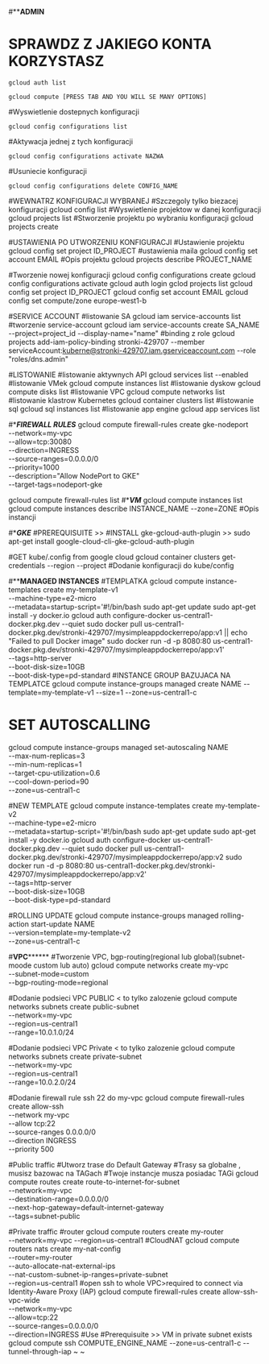 
#******************************************ADMIN****************************************
#
# SPRAWDZ Z JAKIEGO KONTA KORZYSTASZ
```
gcloud auth list
```
```
gcloud compute [PRESS TAB AND YOU WILL SE MANY OPTIONS]
```
#Wyswietlenie dostepnych konfiguracji
```
gcloud config configurations list
```
#Aktywacja jednej z tych konfiguracji
```
gcloud config configurations activate NAZWA
```
#Usuniecie konfiguracji
```
gcloud config configurations delete CONFIG_NAME
```


#WEWNATRZ KONFIGURACJI WYBRANEJ
#Szczegoly tylko biezacej konfiguracji
gcloud config list
#Wyswietlenie projektow w danej konfiguracji
gcloud projects list
#Stworzenie projektu po wybraniu konfiguracji
gcloud projects create


#USTAWIENIA PO UTWORZENIU KONFIGURACJI
#Ustawienie projektu
gcloud config set project ID_PROJECT
#ustawienia maila
gcloud config set account EMAIL
#Opis projektu
gcloud projects describe PROJECT_NAME


#Tworzenie nowej konfiguracji
gcloud config configurations create <nazwa-konfiguracji>
gcloud config configurations activate <nazwa-konfiguracji>
gcloud auth login
gclod projects list
gcloud config set project ID_PROJECT
gcloud config set account EMAIL
gcloud config set compute/zone europe-west1-b


#SERVICE ACCOUNT
#listowanie SA
gcloud iam service-accounts list
#tworzenie service-account
gcloud iam service-accounts create SA_NAME --project=project_id --display-name="name"
#binding z role
gcloud projects add-iam-policy-binding stronki-429707 --member serviceAccount:kuberne@stronki-429707.iam.gserviceaccount.com --role "roles/dns.admin"



#LISTOWANIE
#listowanie aktywnych API
gcloud services list --enabled
#listowanie VMek
gcloud compute instances list
#listowanie dyskow
gcloud compute disks list
#listowanie VPC
gcloud compute networks list
#listowanie klastrow Kubernetes
gcloud container clusters list
#listowanie sql
gcloud sql instances list
#listowanie app engine
gcloud app services list

#************************************FIREWALL RULES***********************************
gcloud compute firewall-rules create gke-nodeport \
    --network=my-vpc \
    --allow=tcp:30080 \
    --direction=INGRESS \
    --source-ranges=0.0.0.0/0 \
    --priority=1000 \
    --description="Allow NodePort to GKE" \
    --target-tags=nodeport-gke

gcloud compute firewall-rules list
#******************************************VM***************************************** 
gcloud compute instances list
gcloud compute instances describe INSTANCE_NAME --zone=ZONE #Opis instancji


#******************************************GKE*****************************************
#PREREQUISUITE >>
#INSTALL gke-gcloud-auth-plugin >> 
sudo apt-get install google-cloud-cli-gke-gcloud-auth-plugin

#GET kube/.config from google cloud
gcloud container clusters get-credentials <CLUSTER-NAME> --region <REGION> --project <PROJECT> #Dodanie konfiguracji do kube/config



#************************************MANAGED INSTANCES**********************************
#TEMPLATKA
gcloud compute instance-templates create my-template-v1 \
    --machine-type=e2-micro \
    --metadata=startup-script='#!/bin/bash
    sudo apt-get update
    sudo apt-get install -y docker.io
    gcloud auth configure-docker us-central1-docker.pkg.dev --quiet
    sudo docker pull us-central1-docker.pkg.dev/stronki-429707/mysimpleappdockerrepo/app:v1 || echo "Failed to pull Docker image"
    sudo docker run -d -p 8080:80 us-central1-docker.pkg.dev/stronki-429707/mysimpleappdockerrepo/app:v1' \
    --tags=http-server \
    --boot-disk-size=10GB \
    --boot-disk-type=pd-standard
#INSTANCE GROUP BAZUJACA NA TEMPLATCE
gcloud compute instance-groups managed create NAME --template=my-template-v1 --size=1 --zone=us-central1-c
# SET AUTOSCALLING
gcloud compute instance-groups managed set-autoscaling NAME \
  --max-num-replicas=3 \
  --min-num-replicas=1 \
  --target-cpu-utilization=0.6 \
  --cool-down-period=90 \
  --zone=us-central1-c

#NEW TEMPLATE
gcloud compute instance-templates create my-template-v2 \
    --machine-type=e2-micro \
    --metadata=startup-script='#!/bin/bash
    sudo apt-get update
    sudo apt-get install -y docker.io
    gcloud auth configure-docker us-central1-docker.pkg.dev --quiet
    sudo docker pull us-central1-docker.pkg.dev/stronki-429707/mysimpleappdockerrepo/app:v2
    sudo docker run -d -p 8080:80 us-central1-docker.pkg.dev/stronki-429707/mysimpleappdockerrepo/app:v2' \
    --tags=http-server \
    --boot-disk-size=10GB \
    --boot-disk-type=pd-standard

#ROLLING UPDATE
gcloud compute instance-groups managed rolling-action start-update NAME \
    --version=template=my-template-v2 \
    --zone=us-central1-c




#**************************************VPC********************************************
#Tworzenie VPC, bgp-routing(regional lub global)(subnet-moode  custom lub auto)
gcloud compute networks create my-vpc \
  --subnet-mode=custom \
  --bgp-routing-mode=regional

#Dodanie podsieci VPC PUBLIC < to tylko zalozenie 
gcloud compute networks subnets create public-subnet \
  --network=my-vpc \
  --region=us-central1 \
  --range=10.0.1.0/24

#Dodanie podsieci VPC Private < to tylko zalozenie
gcloud compute networks subnets create private-subnet \
  --network=my-vpc \
  --region=us-central1 \
  --range=10.0.2.0/24

#Dodanie firewall rule ssh 22 do my-vpc
gcloud compute firewall-rules create allow-ssh \
  --network my-vpc \
  --allow tcp:22 \
  --source-ranges 0.0.0.0/0 \
  --direction INGRESS \
  --priority 500



#Public traffic
#Utworz trase do Default Gateway
#Trasy sa globalne , musisz bazowac na TAGach
#Twoje instancje musza posiadac TAGi
gcloud compute routes create route-to-internet-for-subnet \
  --network=my-vpc \
  --destination-range=0.0.0.0/0 \
  --next-hop-gateway=default-internet-gateway \
  --tags=subnet-public

#Private traffic
#router
gcloud compute routers create my-router \
  --network=my-vpc
  --region=us-central1
#CloudNAT
gcloud compute routers nats create my-nat-config \
  --router=my-router \
  --auto-allocate-nat-external-ips \
  --nat-custom-subnet-ip-ranges=private-subnet \
  --region=us-central1
#open ssh to whole VPC>required to connect via Identity-Aware Proxy (IAP)
gcloud compute firewall-rules create allow-ssh-vpc-wide \
  --network=my-vpc \
  --allow=tcp:22 \
  --source-ranges=0.0.0.0/0 \
  --direction=INGRESS
#Use
#Prerequisuite >> VM in private subnet exists
gcloud compute ssh COMPUTE_ENGINE_NAME   --zone=us-central1-c   --tunnel-through-iap
~                                                                                         ~          
